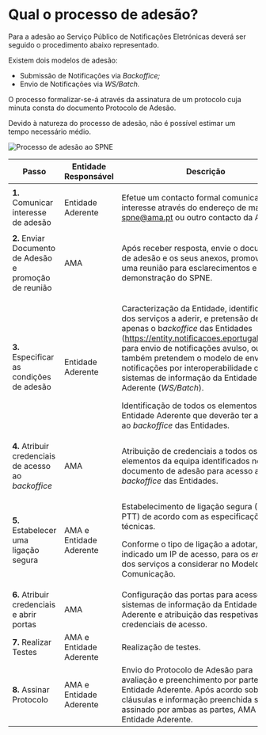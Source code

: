 # Qual o processo de adesão?

Para a adesão ao Serviço Público de Notificações Eletrónicas deverá ser seguido o procedimento abaixo representado.

Existem dois modelos de adesão:

* Submissão de Notificações via _Backoffice;_
* Envio de Notificações via _WS/Batch._

O processo formalizar-se-á através da assinatura de um protocolo cuja minuta consta do documento Protocolo de Adesão.

Devido à natureza do processo de adesão, não é possível estimar um tempo necessário médio.



![Processo de adesão ao SPNE](<../../.gitbook/assets/spne 11.png>)

| Passo                                                   | Entidade Responsável    | Descrição                                                                                                                                                                                                                                                                                                                                                                                                                                                                                                                                                                       |
| ------------------------------------------------------- | ----------------------- | ------------------------------------------------------------------------------------------------------------------------------------------------------------------------------------------------------------------------------------------------------------------------------------------------------------------------------------------------------------------------------------------------------------------------------------------------------------------------------------------------------------------------------------------------------------------------------- |
| **1.** Comunicar interesse de adesão                    | Entidade Aderente       | <p>Efetue um contacto formal comunicando o interesse através do endereço de mail<br>spne@ama.pt ou outro contacto da AMA.</p>                                                                                                                                                                                                                                                                                                                                                                                                                                                   |
| **2.** Enviar Documento de Adesão e promoção de reunião | AMA                     | Após receber resposta, envie o documento de adesão e os seus anexos, promovendo uma reunião para esclarecimentos e demonstração do SPNE.                                                                                                                                                                                                                                                                                                                                                                                                                                        |
| **3.** Especificar as condições de adesão               | Entidade Aderente       | <p>Caracterização da Entidade, identificação dos serviços a aderir, e pretensão de utilizar apenas o b<em>ackoffice</em> das Entidades (<a href="https://entity.notificacoes.eportugal.gov.pt/">https://entity.notificacoes.eportugal.gov.pt/</a>) para envio de notificações avulso, ou se também pretendem o modelo de envio de notificações por interoperabilidade com os sistemas de informação da Entidade Aderente (<em>WS/Batch</em>).  </p><p>Identificação de todos os elementos da Entidade Aderente que deverão ter acesso ao <em>backoffice</em> das Entidades.</p> |
| **4.** Atribuir credenciais de acesso ao _backoffice_   | AMA                     | Atribuição de credenciais a todos os elementos da equipa identificados no documento de adesão para acesso ao _backoffice_ das Entidades.                                                                                                                                                                                                                                                                                                                                                                                                                                        |
| **5.** Estabelecer uma ligação segura                   | AMA e Entidade Aderente | <p>Estabelecimento de ligação segura (VPN ou PTT) de acordo com as especificações técnicas.</p><p>Conforme o tipo de ligação a adotar, será indicado um IP de acesso, para os <em>endpoints</em> dos serviços a considerar no Modelo de Comunicação.</p>                                                                                                                                                                                                                                                                                                                        |
| **6.** Atribuir credenciais e abrir portas              | AMA                     | Configuração das portas para acesso dos sistemas de informação da Entidade Aderente e atribuição das respetivas credenciais de acesso.                                                                                                                                                                                                                                                                                                                                                                                                                                          |
| **7.** Realizar Testes                                  | AMA e Entidade Aderente | Realização de testes.                                                                                                                                                                                                                                                                                                                                                                                                                                                                                                                                                           |
| **8.** Assinar Protocolo                                | AMA e Entidade Aderente | Envio do Protocolo de Adesão para avaliação e preenchimento por parte da Entidade Aderente. Após acordo sobre as cláusulas e informação preenchida será assinado por ambas as partes, AMA e Entidade Aderente.                                                                                                                                                                                                                                                                                                                                                                  |
